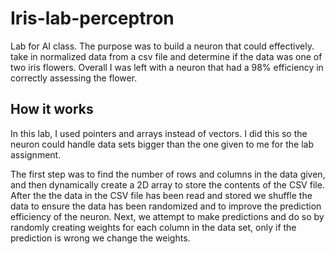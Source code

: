 # Iris-lab-perceptron
Lab for AI class. The purpose was to build a neuron that could effectively. take in normalized data from a csv file and determine if the data was one of two iris flowers. Overall I was left with a neuron that had a 98% efficiency in correctly assessing the flower. 

## How it works
In this lab, I used pointers and arrays instead of vectors. I did this so the neuron could handle data sets bigger than the one given to me for the lab assignment. 

The first step was to find the number of rows and columns in the data given, and then dynamically create a 2D array to store the contents of the CSV file. After the the data in the CSV file has been read and stored we shuffle the data to ensure the data has been randomized and to improve the prediction efficiency of the neuron. Next, we attempt to make predictions and do so by randomly creating weights for each column in the data set, only if the prediction is wrong we change the weights.
